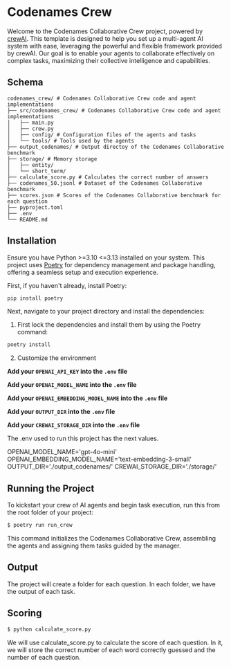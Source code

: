 # Codenames Crew

Welcome to the Codenames Collaborative Crew project, powered by [crewAI](https://crewai.com). This template is designed to help you set up a multi-agent AI system with ease, leveraging the powerful and flexible framework provided by crewAI. Our goal is to enable your agents to collaborate effectively on complex tasks, maximizing their collective intelligence and capabilities.

## Schema
```
codenames_crew/ # Codenames Collaborative Crew code and agent implementations
├── src/codenames_crew/ # Codenames Collaborative Crew code and agent implementations
│   ├── main.py
│   ├── crew.py
│   ├── config/ # Configuration files of the agents and tasks
│   └── tools/ # Tools used by the agents
├── output_codenames/ # Output directoy of the Codenames Collaborative benchmark
├── storage/ # Memory storage
│   ├── entity/
│   └── short_term/
├── calculate_score.py # Calculates the correct number of answers
├── codenames_50.jsonl # Dataset of the Codenames Collaborative benchmark
├── scores.json # Scores of the Codenames Collaborative benchmark for each question
├── pyproject.toml
├── .env
└── README.md
```

## Installation

Ensure you have Python >=3.10 <=3.13 installed on your system. This project uses [Poetry](https://python-poetry.org/) for dependency management and package handling, offering a seamless setup and execution experience.

First, if you haven't already, install Poetry:

```bash
pip install poetry
```

Next, navigate to your project directory and install the dependencies:

1. First lock the dependencies and install them by using the Poetry command:
```bash
poetry install
```
2. Customize the environment

**Add your `OPENAI_API_KEY` into the `.env` file**

**Add your `OPENAI_MODEL_NAME` into the `.env` file**

**Add your `OPENAI_EMBEDDING_MODEL_NAME` into the `.env` file**

**Add your `OUTPUT_DIR` into the `.env` file**

**Add your `CREWAI_STORAGE_DIR` into the `.env` file**


The .env used to run this project has the next values.

OPENAI_MODEL_NAME='gpt-4o-mini'
OPENAI_EMBEDDING_MODEL_NAME='text-embedding-3-small'
OUTPUT_DIR='./output_codenames/'
CREWAI_STORAGE_DIR='./storage/'

## Running the Project

To kickstart your crew of AI agents and begin task execution, run this from the root folder of your project:

```bash
$ poetry run run_crew
```

This command initializes the Codenames Collaborative Crew, assembling the agents and assigning them tasks guided by the manager.

## Output

The project will create a folder for each question. In each folder, we have the output of each task.

## Scoring

```bash
$ python calculate_score.py
``` 

We will use calculate_score.py to calculate the score of each question. In it, we will store the correct number of each word correctly guessed and the number of each question.